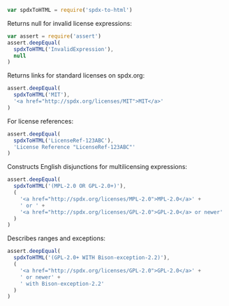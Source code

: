 ```javascript
var spdxToHTML = require('spdx-to-html')
```

Returns null for invalid license expressions:

```javascript
var assert = require('assert')
assert.deepEqual(
  spdxToHTML('InvalidExpression'),
  null
)
```

Returns links for standard licenses on spdx.org:

```javascript
assert.deepEqual(
  spdxToHTML('MIT'),
  '<a href="http://spdx.org/licenses/MIT">MIT</a>'
)
```

For license references:

```javascript
assert.deepEqual(
  spdxToHTML('LicenseRef-123ABC'),
  'License Reference "LicenseRef-123ABC"'
)
```

Constructs English disjunctions for multilicensing expressions:

```javascript
assert.deepEqual(
  spdxToHTML('(MPL-2.0 OR GPL-2.0+)'),
  (
    '<a href="http://spdx.org/licenses/MPL-2.0">MPL-2.0</a>' +
    ' or ' +
    '<a href="http://spdx.org/licenses/GPL-2.0">GPL-2.0</a> or newer'
  )
)
```

Describes ranges and exceptions:

```javascript
assert.deepEqual(
  spdxToHTML('(GPL-2.0+ WITH Bison-exception-2.2)'),
  (
    '<a href="http://spdx.org/licenses/GPL-2.0">GPL-2.0</a>' +
    ' or newer' +
    ' with Bison-exception-2.2'
  )
)
```
